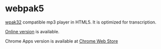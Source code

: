webpak5
=======

[wpak32](http://www.shakemid.com/lab/wpak/wpak.html) compatible mp3 player in HTML5.
It is optimized for transcription.

[Online version](http://toyoshim.github.io/webpak5/) is available.

Chrome Apps version is available at [Chrome Web Store]( https://chrome.google.com/webstore/detail/webpak5/nbpihlakngbflbkpmedcpcceclajdmjm)
